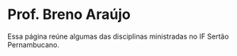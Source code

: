 # Prof. Breno Araújo

Essa página reúne algumas das disciplinas ministradas no IF Sertão Pernambucano.
